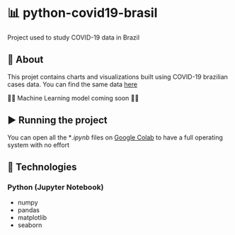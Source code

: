 # :bar_chart: python-covid19-brasil
Project used to study COVID-19 data in Brazil

## :book: About

This projet contains charts and visualizations built using COVID-19 brazilian cases data. You can find the same data [here](https://covid.saude.gov.br/)

:construction_worker::construction: Machine Learning model coming soon :construction::construction_worker:

## ▶ Running the project 
You can open all the **.ipynb* files on [Google Colab](https://colab.research.google.com/) to have a full operating system with no effort

## :crystal_ball: Technologies
### Python (Jupyter Notebook)
* numpy
* pandas
* matplotlib
* seaborn
